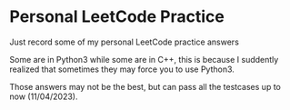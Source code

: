 # Personal LeetCode Practice
Just record some of my personal LeetCode practice answers

Some are in Python3 while some are in C++, this is because I suddently realized that sometimes they may force you to use Python3.

Those answers may not be the best, but can pass all the testcases up to now (11/04/2023).
